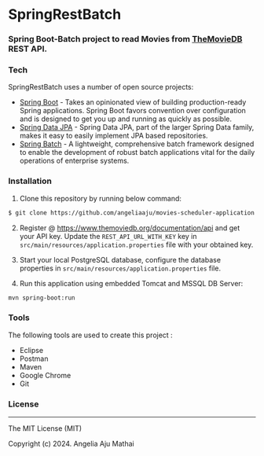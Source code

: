# SpringRestBatch
### Spring Boot-Batch project to read Movies from [TheMovieDB] REST API.

### Tech

SpringRestBatch uses a number of open source projects:

* [Spring Boot] - Takes an opinionated view of building production-ready Spring applications. Spring Boot favors convention over configuration and is designed to get you up and running as quickly as possible.
* [Spring Data JPA] - Spring Data JPA, part of the larger Spring Data family, makes it easy to easily implement JPA based repositories.
* [Spring Batch] - A lightweight, comprehensive batch framework designed to enable the development of robust batch applications vital for the daily operations of enterprise systems.


### Installation

1. Clone this repository by running below command:
```sh
$ git clone https://github.com/angeliaaju/movies-scheduler-application.git
```
2. Register @ https://www.themoviedb.org/documentation/api and get your API key. Update the `REST_API_URL_WITH_KEY` key in `src/main/resources/application.properties` file with your obtained key.

3. Start your local PostgreSQL database, configure the database properties in `src/main/resources/application.properties` file.
4. Run this application using embedded Tomcat and MSSQL DB Server: 

```sh
mvn spring-boot:run
```


### Tools

The following tools are used to create this project :

* Eclipse
* Postman
* Maven
* Google Chrome
* Git

### License
----

The MIT License (MIT)

Copyright (c) 2024. Angelia Aju Mathai

[//]: #

   [Spring Boot]: <http://projects.spring.io/spring-boot/>
   [Spring Data JPA]: <http://projects.spring.io/spring-data-jpa/>
   [Spring Batch]: <http://projects.spring.io/spring-batch/>
   [TheMovieDB]: https://developers.themoviedb.org/3
